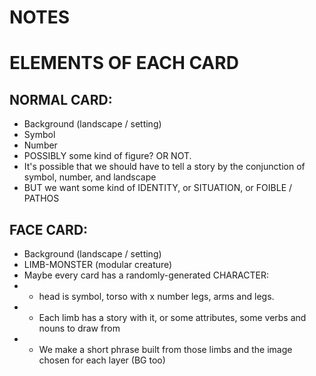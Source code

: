 # NOTES

# ELEMENTS OF EACH CARD
## NORMAL CARD:
* Background (landscape / setting)
* Symbol
* Number
* POSSIBLY some kind of figure? OR NOT.
* It's possible that we should have to tell a story by the conjunction of symbol, number, and landscape
* BUT we want some kind of IDENTITY, or SITUATION, or FOIBLE / PATHOS
## FACE CARD:
* Background (landscape / setting)
* LIMB-MONSTER (modular creature)
* Maybe every card has a randomly-generated CHARACTER:
* * head is symbol, torso with x number legs, arms and legs.
* * Each limb has a story with it, or some attributes, some verbs and nouns to draw from
* * We make a short phrase built from those limbs and the image chosen for each layer (BG too)

